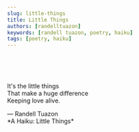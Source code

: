 ```yaml
---
slug: little-things
title: Little Things
authors: [randelltuazon]
keywords: [randell tuazon, poetry, haiku]
tags: [poetry, haiku]
---
```


<br/><br/><br/>

It's the little things  
That make a huge difference  
Keeping love alive.  

<footer>
  — Randell Tuazon 
  <div class="text-xs mt-2 text-stone-500">*A Haiku: Little Things*</div>
</footer>
